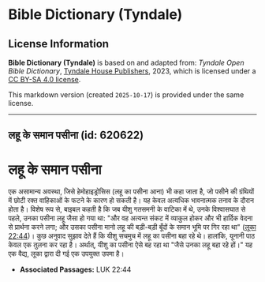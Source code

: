 # Bible Dictionary (Tyndale)

## License Information

**Bible Dictionary (Tyndale)** is based on and adapted from: _Tyndale Open Bible Dictionary_, [Tyndale House Publishers](https://tyndaleopenresources.com/), 2023, which is licensed under a [CC BY-SA 4.0 license](https://creativecommons.org/licenses/by-sa/4.0/legalcode.en).

This markdown version (created `2025-10-17`) is provided under the same license.



--------------------------------

## लहू के समान पसीना (id: 620622)

लहू के समान पसीना
=================

एक असामान्य अवस्था, जिसे हेमोहाइड्रोसिस (लहू का पसीना आना) भी कहा जाता है, जो पसीने की ग्रंथियों में छोटी रक्त वाहिकाओं के फटने के कारण हो सकती है। यह केवल अत्यधिक भावनात्मक तनाव के दौरान होता है। विशेष रूप से, बाइबल कहती है कि जब यीशु गतसमनी के वाटिका में थे, उनके विश्वासघात से पहले, उनका पसीना लहू जैसा हो गया था: "और वह अत्यन्त संकट में व्याकुल होकर और भी हार्दिक वेदना से प्रार्थना करने लगा; और उसका पसीना मानो लहू की बड़ी\-बड़ी बूँदों के समान भूमि पर गिर रहा था" ([लूका 22:44](https://ref.ly/Luke22:44))। कुछ अनुवाद सुझाव देते हैं कि यीशु सचमुच में लहू का पसीना बहा रहे थे। हालांकि, यूनानी पाठ केवल एक तुलना कर रहा है। अर्थात्, यीशु का पसीना ऐसे बह रहा था "जैसे उनका लहू बहा रहे हों।" यह एक वैद्य, लूका द्वारा दी गई एक उपयुक्त उपमा है।

* **Associated Passages:** LUK 22:44

